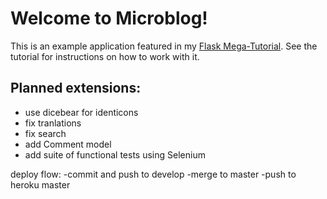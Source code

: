 # Welcome to Microblog!

This is an example application featured in my [Flask Mega-Tutorial](https://blog.miguelgrinberg.com/post/the-flask-mega-tutorial-part-i-hello-world). See the tutorial for instructions on how to work with it.

## Planned extensions:
- use dicebear for identicons
- fix tranlations
- fix search
- add Comment model
- add suite of functional tests using Selenium


deploy flow:
  -commit and push to develop
  -merge to master
  -push to heroku master
